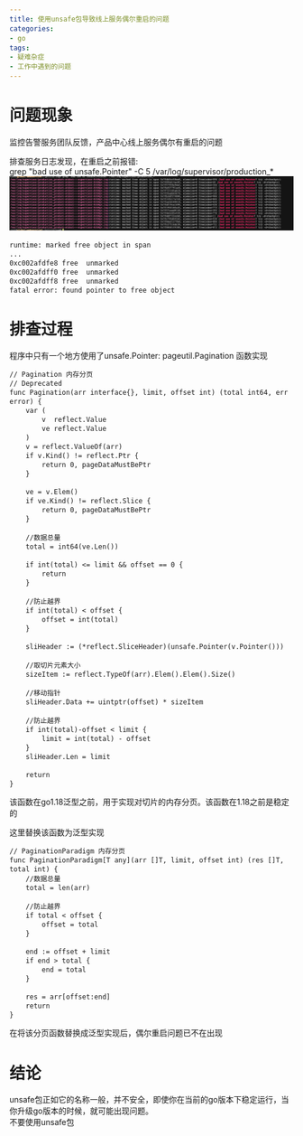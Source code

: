 ```yaml
---
title: 使用unsafe包导致线上服务偶尔重启的问题
categories: 
- go
tags:
- 疑难杂症
- 工作中遇到的问题
---
```


# 问题现象
监控告警服务团队反馈，产品中心线上服务偶尔有重启的问题    

排查服务日志发现，在重启之前报错:     
grep "bad use of unsafe.Pointer" -C 5 /var/log/supervisor/production_*  
![](使用unsafe包导致线上服务偶尔重启的问题/img.png)
```
runtime: marked free object in span
...
0xc002afdfe8 free  unmarked
0xc002afdff0 free  unmarked
0xc002afdff8 free  unmarked
fatal error: found pointer to free object
```

# 排查过程
程序中只有一个地方使用了unsafe.Pointer: pageutil.Pagination 函数实现
```
// Pagination 内存分页
// Deprecated
func Pagination(arr interface{}, limit, offset int) (total int64, err error) {
	var (
		v  reflect.Value
		ve reflect.Value
	)
	v = reflect.ValueOf(arr)
	if v.Kind() != reflect.Ptr {
		return 0, pageDataMustBePtr
	}

	ve = v.Elem()
	if ve.Kind() != reflect.Slice {
		return 0, pageDataMustBePtr
	}

	//数据总量
	total = int64(ve.Len())

	if int(total) <= limit && offset == 0 {
		return
	}

	//防止越界
	if int(total) < offset {
		offset = int(total)
	}

	sliHeader := (*reflect.SliceHeader)(unsafe.Pointer(v.Pointer()))

	//取切片元素大小
	sizeItem := reflect.TypeOf(arr).Elem().Elem().Size()

	//移动指针
	sliHeader.Data += uintptr(offset) * sizeItem

	//防止越界
	if int(total)-offset < limit {
		limit = int(total) - offset
	}
	sliHeader.Len = limit

	return
}
```

该函数在go1.18泛型之前，用于实现对切片的内存分页。该函数在1.18之前是稳定的 

这里替换该函数为泛型实现  
```
// PaginationParadigm 内存分页
func PaginationParadigm[T any](arr []T, limit, offset int) (res []T, total int) {
	//数据总量
	total = len(arr)

	//防止越界
	if total < offset {
		offset = total
	}

	end := offset + limit
	if end > total {
		end = total
	}

	res = arr[offset:end]
	return
}
```


在将该分页函数替换成泛型实现后，偶尔重启问题已不在出现

# 结论
unsafe包正如它的名称一般，并不安全，即使你在当前的go版本下稳定运行，当你升级go版本的时候，就可能出现问题。  
不要使用unsafe包  

